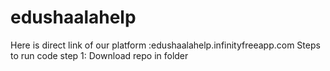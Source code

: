 # edushaalahelp
Here is direct link of our platform :edushaalahelp.infinityfreeapp.com
Steps to run code
step 1: Download repo in folder

